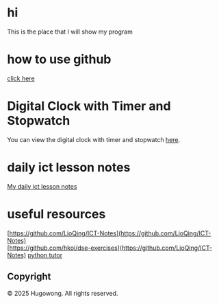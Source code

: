 # hi
This is the place that I will show my program 

# how to use github 
[click here](https://github.com/hugow0528/w_progland/blob/how-to-use-github/how%20to%20use%20github%20.md)

# Digital Clock with Timer and Stopwatch
You can view the digital clock with timer and stopwatch [here](https://github.com/hugow0528/w_progland/blob/main/index%20(1).html).

# daily ict lesson notes 
<a href="daily ict lesson .md">My daily ict lesson notes</a>

# useful resources 
[https://github.com/LioQing/ICT-Notes](https://github.com/LioQing/ICT-Notes) <br>
[https://github.com/hkoi/dse-exercises](https://github.com/LioQing/ICT-Notes)
[python tutor](https://pythontutor.com/python-compiler.html#mode=edit)
## Copyright
© 2025 Hugowong. All rights reserved.
